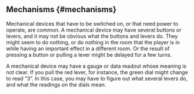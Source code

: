 ## Mechanisms {#mechanisms}

Mechanical devices that have to be switched on, or that need power to operate, are common. A mechanical device may have several buttons or levers, and it may not be obvious what the buttons and levers do. They might seem to do nothing, or do nothing in the room that the player is in while having an important effect in a different room. Or the result of pressing a button or pulling a lever might be delayed for a few turns.

A mechanical device may have a gauge or data readout whose meaning is not clear. If you pull the red lever, for instance, the green dial might change to read “3”. In this case, you may have to figure out what several levers do, and what the readings on the dials mean.